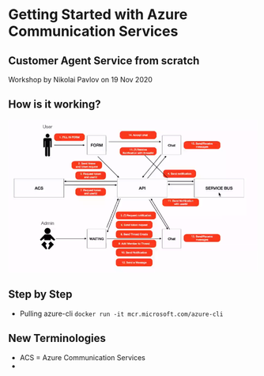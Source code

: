 # Getting Started with Azure Communication Services
## Customer Agent Service from scratch
Workshop by Nikolai Pavlov on 19 Nov 2020

## How is it working?
![](img/api_flow.png)

## Step by Step
- Pulling azure-cli `docker run -it mcr.microsoft.com/azure-cli`







## New Terminologies
- ACS = Azure Communication Services
- 

